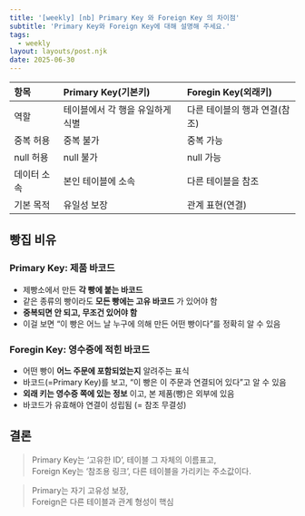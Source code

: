 ```yaml
---
title: '[weekly] [nb] Primary Key 와 Foreign Key 의 차이점'
subtitle: 'Primary Key와 Foreign Key에 대해 설명해 주세요.'
tags:
  - weekly
layout: layouts/post.njk
date: 2025-06-30
---
```


| 항목        | Primary Key(기본키)              | Foregin Key(외래키)           |
| :---------- | :------------------------------- | :---------------------------- |
| 역할        | 테이블에서 각 행을 유일하게 식별 | 다른 테이블의 행과 연결(참조) |
| 중복 허용   | 중복 불가                        | 중복 가능                     |
| null 허용   | null 불가                        | null 가능                     |
| 데이터 소속 | 본인 테이블에 소속               | 다른 테이블을 참조            |
| 기본 목적   | 유일성 보장                      | 관계 표현(연결)               |

## 빵집 비유

### Primary Key: 제품 바코드

- 제빵소에서 만든 **각 빵에 붙는 바코드**
- 같은 종류의 빵이라도 **모든 빵에는 고유 바코드** 가 있어야 함
- **중복되면 안 되고, 무조건 있어야 함**
- 이걸 보면 “이 빵은 어느 날 누구에 의해 만든 어떤 빵이다”를 정확히 알 수 있음

### Foregin Key: 영수증에 적힌 바코드

- 어떤 빵이 **어느 주문에 포함되었는지** 알려주는 표식
- 바코드(=Primary Key)를 보고, “이 빵은 이 주문과 연결되어 있다”고 알 수 있음
- **외래 키는 영수증 쪽에 있는 정보** 이고, 본 제품(빵)은 외부에 있음
- 바코드가 유효해야 연결이 성립됨 (= 참조 무결성)

## 결론

> Primary Key는 ‘고유한 ID’, 테이블 그 자체의 이름표고,  
> Foreign Key는 ‘참조용 링크’, 다른 테이블을 가리키는 주소값이다.

> Primary는 자기 고유성 보장,  
> Foreign은 다른 테이블과 관계 형성이 핵심
